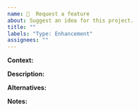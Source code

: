 ```yaml
---
name: 🎁  Request a feature
about: Suggest an idea for this project.
title: ""
labels: "Type: Enhancement"
assignees: ""
---
```


**Context:**
<!-- Why you want this feature; Is it to make a process easier, integrate better, or solve an issue you are having? -->

**Description:**
<!-- A clear and concise description of what you want to happen. -->

**Alternatives:**
<!-- A description of any alternative solutions or features you've considered. -->

**Notes:**
<!-- Add any other context or screenshots about the feature here. -->
